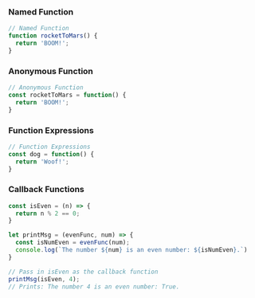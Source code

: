 ### Named Function
```js
// Named Function
function rocketToMars() {
  return 'BOOM!';
}
```

### Anonymous Function
```js
// Anonymous Function
const rocketToMars = function() {
  return 'BOOM!';
}
```

### Function Expressions
```js
// Function Expressions
const dog = function() {
  return 'Woof!';
}
```

### Callback Functions
```js
const isEven = (n) => {
  return n % 2 == 0;
}

let printMsg = (evenFunc, num) => {
  const isNumEven = evenFunc(num);
  console.log(`The number ${num} is an even number: ${isNumEven}.`)
}

// Pass in isEven as the callback function
printMsg(isEven, 4); 
// Prints: The number 4 is an even number: True.
```
